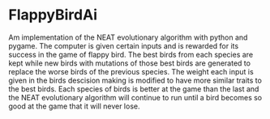 # FlappyBirdAi

Am implementation of the NEAT evolutionary algorithm with python and pygame. The computer is given certain inputs and is rewarded for its success in the game of flappy bird. The best birds from each species are kept while new birds with mutations of those best birds are generated to replace the worse birds of the previous species. The weight each input is given in the birds descision making is modified to have more similar traits to the best birds. Each species of birds is better at the game than the last and the NEAT evolutionary algorithm will continue to run until a bird becomes so good at the game that it will never lose. 
